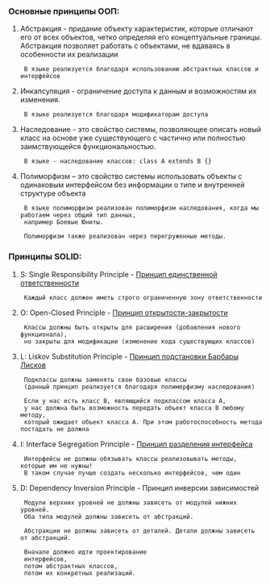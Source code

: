 ### Основные принципы ООП:
1. Абстракция - придание объекту характеристик, которые отличают его от всех объектов,
   четко определяя его концептуальные границы. Абстракция позволяет работать с объектами,
   не вдаваясь в особенности их реализации

        В языке реализуется благодаря использованию абстрактных классов и интерфейсов

2. Инкапсуляция - ограничение доступа к данным и возможностям их изменения.

        В языке реализуется благодаря модификаторам доступа

3. Наследование - это свойство системы, позволяющее описать новый класс на основе уже существующего
   с частично или полностью заимствующейся функциональностью.

        В языке - наследование классов: class A extends B {}

4. Полиморфизм – это свойство системы использовать объекты с одинаковым интерфейсом
   без информации о типе и внутренней структуре объекта

        В языке полиморфизм реализован полиморфизм наследования, когда мы работаем через общий тип данных,
        например Боевые Юниты. 
       
        Полиморфизм также реализован через перегруженные методы.

### Принципы SOLID:
1. S: Single Responsibility Principle - [Принцип единственной ответственности](SingleResponsibilityPrinciple.java)

        Каждый класс должен иметь строго ограниченную зону ответственности

2. O: Open-Closed Principle - [Принцип открытости-закрытости](OpenClosedPrinciple.java)

        Классы должны быть открыты для расширения (добавления нового функционала), 
        но закрыты для модификации (изменение кода существующих классов)


3. L: Liskov Substitution Principle - [Принцип подстановки Барбары Лисков](LiskovSubstitutionPrinciple.java)

        Подклассы должны заменять свои базовые классы 
        (данный принцип реализуется благодаря полиморфизму наследования)
        
        Если у нас есть класс B, являющийся подклассом класса A, 
        у нас должна быть возможность передать объект класса B любому методу, 
        который ожидает объект класса A. При этом работоспособность метода постадать не должна


4. I: Interface Segregation Principle - [Принцип разделения интерфейса](InterfaceSegregationPrinciple.java)

        Интерфейсы не должны обязывать классы реализовывать методы, которые им не нужны!
        В таком случае лучше создать несколько интерфейсов, чем один

5. D: Dependency Inversion Principle - Принцип инверсии зависимостей

        Модули верхних уровней не должны зависеть от модулей нижних уровней. 
        Оба типа модулей должны зависеть от абстракций.
        
        Абстракции не должны зависеть от деталей. Детали должны зависеть от абстракций.
        
        Вначале должно идти проектирование 
        интерфейсов, 
        потом абстрактных классов, 
        потом их конкретных реализаций.
        

    
     
         
         